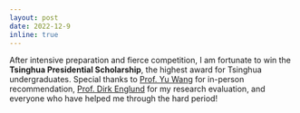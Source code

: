 ```yaml
---
layout: post
date: 2022-12-9
inline: true
---
```


After intensive preparation and fierce competition, I am fortunate to win the **Tsinghua Presidential Scholarship**, the highest award for Tsinghua undergraduates. Special thanks to [Prof. Yu Wang](https://scholar.google.com/citations?user=j8JGVvoAAAAJ) for in-person recommendation, [Prof. Dirk Englund](https://scholar.google.com/citations?user=ZFpENKoAAAAJ) for my research evaluation, and everyone who have helped me through the hard period!
